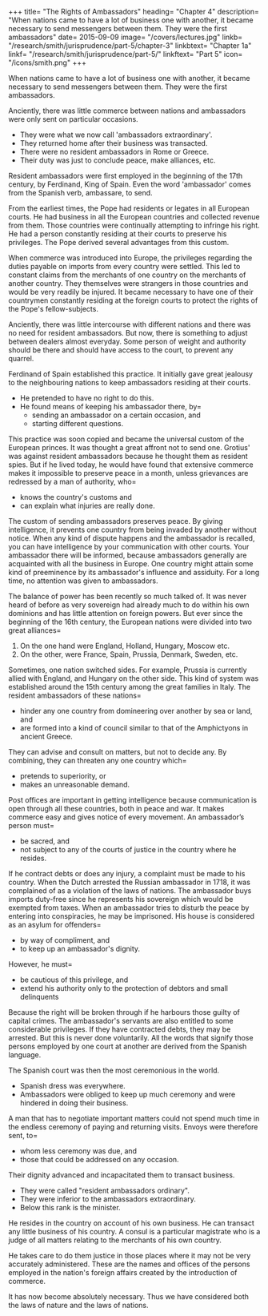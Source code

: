 +++
title=  "The Rights of Ambassadors"
heading=  "Chapter 4"
description=  "When nations came to have a lot of business one with another, it became necessary to send messengers between them. They were the first ambassadors"
date=  2015-09-09
image=  "/covers/lectures.jpg"
linkb=  "/research/smith/jurisprudence/part-5/chapter-3"
linkbtext=  "Chapter 1a"
linkf=  "/research/smith/jurisprudence/part-5/"
linkftext=  "Part 5"
icon=  "/icons/smith.png"
+++


When nations came to have a lot of business one with another, it became necessary to send messengers between them. They were the first ambassadors.

Anciently, there was little commerce between nations and ambassadors were only sent on particular occasions.
- They were what we now call 'ambassadors extraordinary'.
- They returned home after their business was transacted.
- There were no resident ambassadors in Rome or Greece. 
- Their duty was just to conclude peace, make alliances, etc.

Resident ambassadors were first employed in the beginning of the 17th century, by Ferdinand, King of Spain. Even the word 'ambassador' comes from the Spanish verb, ambassare, to send.

From the earliest times, the Pope had residents or legates in all European courts. He had business in all the European countries and collected revenue from them. Those countries were continually attempting to infringe his right. He had a person constantly residing at their courts to preserve his privileges. The Pope derived several advantages from this custom.


When commerce was introduced into Europe, the privileges regarding the duties payable on imports from every country were settled. This led to constant claims from the merchants of one country on the merchants of another country. They themselves were strangers in those countries and would be very readily be injured. It became necessary to have one of their countrymen constantly residing at the foreign courts to protect the rights of the Pope's fellow-subjects.

Anciently, there was little intercourse with different nations and there was no need for resident ambassadors. But now, there is something to adjust between dealers almost everyday. Some person of weight and authority should be there and should have access to the court, to prevent any quarrel.

Ferdinand of Spain established this practice. It initially gave great jealousy to the neighbouring nations to keep ambassadors residing at their courts. 
- He pretended to have no right to do this.
- He found means of keeping his ambassador there, by= 
  - sending an ambassador on a certain occasion, and
  - starting different questions.

This practice was soon copied and became the universal custom of the European princes. It was thought a great affront not to send one. Grotius' was against resident ambassadors because he thought them as resident spies. But if he lived today, he would have found that extensive commerce makes it impossible to preserve peace in a month, unless grievances are redressed by a man of authority, who= 
- knows the country's customs and
- can explain what injuries are really done.

The custom of sending ambassadors preserves peace. By giving intelligence, it prevents one country from being invaded by another without notice. When any kind of dispute happens and the ambassador is recalled, you can have intelligence by your communication with other courts. Your ambassador there will be informed, because ambassadors generally are acquainted with all the business in Europe. One country might attain some kind of preeminence by its ambassador's influence and assiduity. For a long time, no attention was given to ambassadors. 

The balance of power has been recently so much talked of. It was never heard of before as very sovereign had already much to do within his own dominions and has little attention on foreign powers. But ever since the beginning of the 16th century, the European nations were divided into two great alliances= 
<!-- Before the institution of residents, they had little intelligence. -->

1. On the one hand were England, Holland, Hungary, Moscow etc.
2. On the other, were France, Spain, Prussia, Denmark, Sweden, etc.

Sometimes, one nation switched sides. For example, Prussia is currently allied with England, and Hungary on the other side. This kind of system was established around the 15th century among the great families in Italy. The resident ambassadors of these nations= 
- hinder any one country from domineering over another by sea or land, and
- are formed into a kind of council similar to that of the Amphictyons in ancient Greece.

They can advise and consult on matters, but not to decide any. By combining, they can threaten any one country which= 
- pretends to superiority, or
- makes an unreasonable demand.

Post offices are important in getting intelligence because communication is open through all these countries, both in peace and war. It makes commerce easy and gives notice of every movement. An ambassador’s person must= 
- be sacred, and
- not subject to any of the courts of justice in the country where he resides.

If he contract debts or does any injury, a complaint must be made to his country. When the Dutch arrested the Russian ambassador in 1718, it was complained of as a violation of the laws of nations. The ambassador buys imports duty-free since he represents his sovereign which would be exempted from taxes. When an ambassador tries to disturb the peace by entering into conspiracies, he may be imprisoned. His house is considered as an asylum for offenders= 
- by way of compliment, and
- to keep up an ambassador's dignity.

However, he must= 
- be cautious of this privilege, and
- extend his authority only to the protection of debtors and small delinquents

Because the right will be broken through if he harbours those guilty of capital crimes. The ambassador's servants are also entitled to some considerable privileges. If they have contracted debts, they may be arrested. But this is never done voluntarily. All the words that signify those persons employed by one court at another are derived from the Spanish language.

The Spanish court was then the most ceremonious in the world.
- Spanish dress was everywhere.
- Ambassadors were obliged to keep up much ceremony and were hindered in doing their business.

A man that has to negotiate important matters could not spend much time in the endless ceremony of paying and returning visits. Envoys were therefore sent, to= 
- whom less ceremony was due, and
- those that could be addressed on any occasion.

Their dignity advanced and incapacitated them to transact business.
- They were called "resident ambassadors ordinary".
- They were inferior to the ambassadors extraordinary.
- Below this rank is the minister.

He resides in the country on account of his own business. He can transact any little business of his country.
A consul is a particular magistrate who is a judge of all matters relating to the merchants of his own country.

He takes care to do them justice in those places where it may not be very accurately administered.
These are the names and offices of the persons employed in the nation's foreign affairs created by the introduction of commerce.

It has now become absolutely necessary. Thus we have considered both the laws of nature and the laws of nations.
